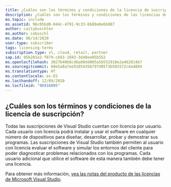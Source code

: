 ```yaml
---
title: ¿Cuáles son los términos y condiciones de la licencia de suscripción?
description: ¿Cuáles son los términos y condiciones de las licencias de la suscripción Visual Studio?
ms.topic: include
ms.assetid: 96c05bd0-044c-4791-9c33-6b89a0e6b087
author: caitybuschlen
ms.author: cabuschl
ms.date: 08/14/2020
user.type: subscriber
tags: licensing-terms
subscription.type: vl, cloud, retail, partner
sap.id: 95b201e2-f079-cb93-1693-3d40ee05b552
ms.openlocfilehash: 3027b40b8cd6a08dd805a5b552918e2a462814b7
ms.sourcegitcommit: 60e5a8a7ee91854356797d05f3b502572c4a4884
ms.translationtype: HT
ms.contentlocale: es-ES
ms.lasthandoff: 12/09/2020
ms.locfileid: "96916095"
---
```

## <a name="what-are-the-subscription-licensing-terms-and-conditions"></a>¿Cuáles son los términos y condiciones de la licencia de suscripción? 

Todas las suscripciones de Visual Studio cuentan con licencia por usuario. Cada usuario con licencia podrá instalar y usar el software en cualquier número de dispositivos para diseñar, desarrollar, probar y demostrar sus programas. Las suscripciones de Visual Studio también permiten al usuario con licencia evaluar el software y simular los entornos del cliente para poder diagnosticar problemas relacionados con los programas. Cada usuario adicional que utilice el software de esta manera también debe tener una licencia. 

Para obtener más información, [vea las notas del producto de las licencias de Microsoft Visual Studio](https://visualstudio.microsoft.com/wp-content/uploads/2020/03/Visual-Studio-Licensing-Whitepaper-Mar-2020.pdf). 
